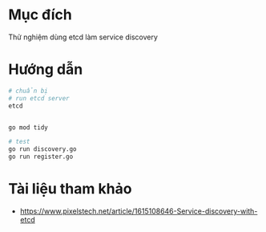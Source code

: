 # Mục đích
Thử nghiệm dùng etcd làm service discovery

# Hướng dẫn
```bash
# chuẩn bị
# run etcd server
etcd


go mod tidy

# test
go run discovery.go
go run register.go
```

# Tài liệu tham khảo
- https://www.pixelstech.net/article/1615108646-Service-discovery-with-etcd
